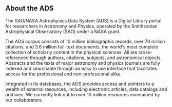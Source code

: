 ## About the ADS

The SAO/NASA Astrophysics Data System (ADS) is a Digital Library portal for researchers in Astronomy and Physics, operated by the Smithsonian Astrophysical Observatory (SAO) under a NASA grant.

The ADS corpus consists of 10 million bibliographic records, over 70 million citations, and 3.6 million full-text documents, the world's most complete collection of scholarly content in the physical sciences. All are cross-referenced through authors, citations, subjects, and astronomical objects.  Abstracts and the texts of major astronomy and physics journals are fully indexed and searchable through an easy to use interface that facilitates access for the professional and non-professional alike.

Integrated in its databases, the ADS provides access and pointers to a wealth of external resources, including electronic articles, data catalogs and archives. We currently link out to over 10 million resources maintained by our collaborators.
